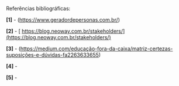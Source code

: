 Referências bibliográficas:


**[1]** - (https://www.geradordepersonas.com.br/)

**[2]** - [ https://blog.neoway.com.br/stakeholders/](https://blog.neoway.com.br/stakeholders/)

**[3]** - (https://medium.com/educação-fora-da-caixa/matriz-certezas-suposições-e-dúvidas-fa2263633655)

**[4]** - 

**[5]** - 


